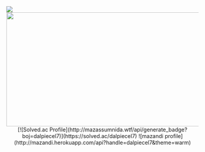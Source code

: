 <img src="https://capsule-render.vercel.app/api?type=waving&color=auto&height=300&section=header&text=YEAJI's%20GITHUB&fontSize=60&fontAlignY=40" />

<a href="https://www.gitanimals.org/en_US?utm_medium=image&utm_source=YeaJi5&utm_content=farm">
<img
  src="https://render.gitanimals.org/farms/YeaJi5"
  width="600"
  height="300"
/>
</a>

<br/>

<div align="center">
  [![Solved.ac Profile](http://mazassumnida.wtf/api/generate_badge?boj=dalpiecel7)](https://solved.ac/dalpiecel7)
  ![mazandi profile](http://mazandi.herokuapp.com/api?handle=dalpiecel7&theme=warm)
</div>

</div>


